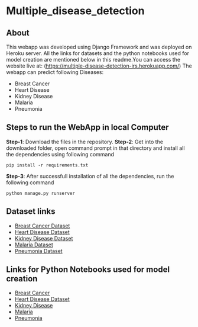 # Multiple_disease_detection

## About

This webapp was developed using Django Framework and was deployed on Heroku server. All the links for datasets and the python notebooks used for model creation are mentioned below in this readme.You can access the website live at: (https://multiple-disease-detection-irs.herokuapp.com/) The webapp can predict following Diseases:

* Breast Cancer
* Heart Disease
* Kidney Disease
* Malaria
* Pneumonia

## Steps to run the WebApp in local Computer
**Step-1**: Download the files in the repository.
**Step-2**: Get into the downloaded folder, open command prompt in that directory and install all the dependencies using following command
```
pip install -r requirements.txt
```
**Step-3**: After successfull installation of all the dependencies, run the following command
```
python manage.py runserver
```

## Dataset links
* [Breast Cancer Dataset](https://www.kaggle.com/uciml/breast-cancer-wisconsin-data)
* [Heart Disease Dataset](https://www.kaggle.com/ronitf/heart-disease-uci)
* [Kidney Disease Dataset](https://www.kaggle.com/mansoordaku/ckdisease)
* [Malaria Dataset](https://www.kaggle.com/iarunava/cell-images-for-detecting-malaria)
* [Pneumonia Dataset](https://www.kaggle.com/paultimothymooney/chest-xray-pneumonia)

## Links for Python Notebooks used for model creation
* [Breast Cancer](https://github.com/irshad256/Multiple_disease_detection/blob/main/notebooks/Breast%20Cancer.ipynb)
* [Heart Disease Dataset](https://github.com/irshad256/Multiple_disease_detection/blob/main/notebooks/Heart%20Disease.ipynb)
* [Kidney Disease](https://github.com/irshad256/Multiple_disease_detection/blob/main/notebooks/Kidney%20Disease.ipynb)
* [Malaria](https://github.com/irshad256/Multiple_disease_detection/blob/main/notebooks/malaria.ipynb)
* [Pneumonia](https://github.com/irshad256/Multiple_disease_detection/blob/main/notebooks/pneumonia.ipynb)
